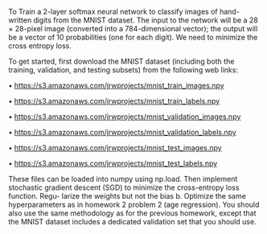 To Train a 2-layer softmax neural network to classify images of hand-written digits from the MNIST dataset. The input to the network will be
a 28 × 28-pixel image (converted into a 784-dimensional vector); the output will be a vector of 10 probabilities (one for each digit). We need to minimize the cross entropy loss.

To get started, first download the MNIST dataset (including both the training, validation, and testing
subsets) from the following web links:

• https://s3.amazonaws.com/jrwprojects/mnist_train_images.npy

• https://s3.amazonaws.com/jrwprojects/mnist_train_labels.npy

• https://s3.amazonaws.com/jrwprojects/mnist_validation_images.npy

• https://s3.amazonaws.com/jrwprojects/mnist_validation_labels.npy

• https://s3.amazonaws.com/jrwprojects/mnist_test_images.npy

• https://s3.amazonaws.com/jrwprojects/mnist_test_labels.npy

These files can be loaded into numpy using np.load.
Then implement stochastic gradient descent (SGD) to minimize the cross-entropy loss function. Regu-
larize the weights but not the bias b. Optimize the same hyperparameters as in homework 2 problem
2 (age regression). You should also use the same methodology as for the previous homework, except
that the MNIST dataset includes a dedicated validation set that you should use.
